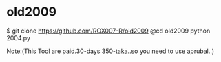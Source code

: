 # old2009

$ git clone https://github.com/ROX007-R/old2009
@cd old2009
python 2004.py

Note:(This Tool are paid.30-days 350-taka..so you need to use aprubal..)

